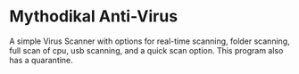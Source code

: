 # Mythodikal Anti-Virus
 A simple Virus Scanner with options for real-time scanning, folder scanning, full scan of cpu, usb scanning, and a quick scan option. This program also has a quarantine.
